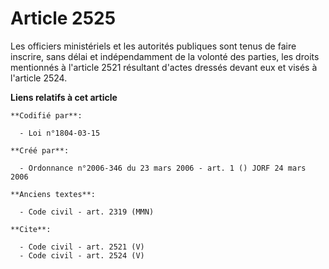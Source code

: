 # Article 2525

Les officiers ministériels et les autorités publiques sont tenus de faire inscrire, sans délai et indépendamment de la
volonté des parties, les droits mentionnés à l'article 2521 résultant d'actes dressés devant eux et visés à l'article 2524.

**Liens relatifs à cet article**

	**Codifié par**:

	  - Loi n°1804-03-15

	**Créé par**:

	  - Ordonnance n°2006-346 du 23 mars 2006 - art. 1 () JORF 24 mars 2006

	**Anciens textes**:

	  - Code civil - art. 2319 (MMN)

	**Cite**:

	  - Code civil - art. 2521 (V)
	  - Code civil - art. 2524 (V)
